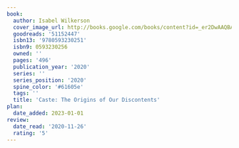 ```yaml
---
book:
  author: Isabel Wilkerson
  cover_image_url: http://books.google.com/books/content?id=_er2DwAAQBAJ&printsec=frontcover&img=1&zoom=1&edge=curl&source=gbs_api
  goodreads: '51152447'
  isbn13: '9780593230251'
  isbn9: 0593230256
  owned: ''
  pages: '496'
  publication_year: '2020'
  series: ''
  series_position: '2020'
  spine_color: '#61605e'
  tags: ''
  title: 'Caste: The Origins of Our Discontents'
plan:
  date_added: 2023-01-01
review:
  date_read: '2020-11-26'
  rating: '5'
---
```

